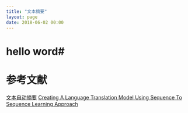 ```yaml
---
title: "文本摘要"
layout: page
date: 2018-06-02 00:00
---
```


# hello word#

# 参考文献
[文本自动摘要](https://blog.csdn.net/lu839684437/article/details/71600410)
[Creating A Language Translation Model Using Sequence To Sequence Learning Approach](https://chunml.github.io/ChunML.github.io/project/Sequence-To-Sequence/)


